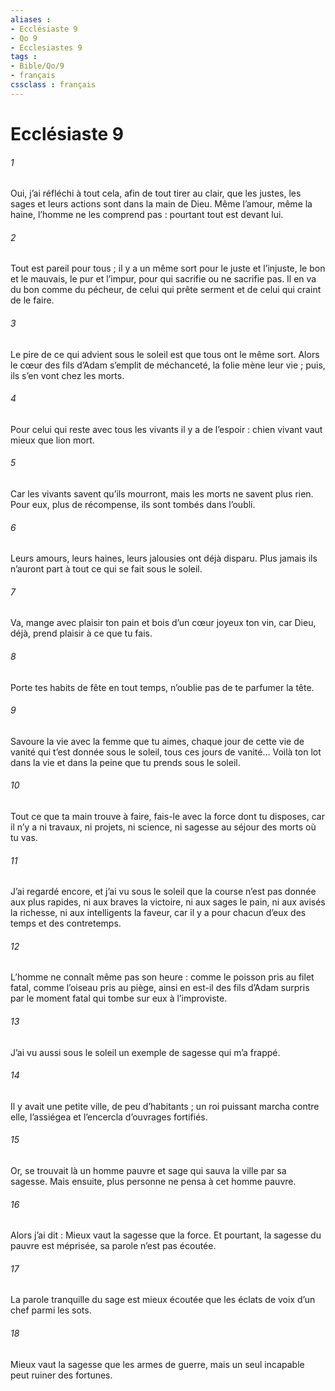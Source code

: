 ```yaml
---
aliases : 
- Ecclésiaste 9
- Qo 9
- Ecclesiastes 9
tags : 
- Bible/Qo/9
- français
cssclass : français
---
```


# Ecclésiaste 9

###### 1
Oui, j’ai réfléchi à tout cela,
afin de tout tirer au clair,
que les justes, les sages et leurs actions
sont dans la main de Dieu.
Même l’amour, même la haine,
l’homme ne les comprend pas :
pourtant tout est devant lui.
###### 2
Tout est pareil pour tous ;
il y a un même sort
pour le juste et l’injuste,
le bon et le mauvais,
le pur et l’impur,
pour qui sacrifie ou ne sacrifie pas.
Il en va du bon comme du pécheur,
de celui qui prête serment
et de celui qui craint de le faire.
###### 3
Le pire de ce qui advient sous le soleil
est que tous ont le même sort.
Alors le cœur des fils d’Adam
s’emplit de méchanceté,
la folie mène leur vie ;
puis, ils s’en vont chez les morts.
###### 4
Pour celui qui reste avec tous les vivants
il y a de l’espoir :
chien vivant vaut mieux que lion mort.
###### 5
Car les vivants savent qu’ils mourront,
mais les morts ne savent plus rien.
Pour eux, plus de récompense,
ils sont tombés dans l’oubli.
###### 6
Leurs amours, leurs haines, leurs jalousies
ont déjà disparu.
Plus jamais ils n’auront part
à tout ce qui se fait sous le soleil.
###### 7
Va, mange avec plaisir ton pain
et bois d’un cœur joyeux ton vin,
car Dieu, déjà, prend plaisir à ce que tu fais.
###### 8
Porte tes habits de fête en tout temps,
n’oublie pas de te parfumer la tête.
###### 9
Savoure la vie avec la femme que tu aimes,
chaque jour de cette vie de vanité
qui t’est donnée sous le soleil,
tous ces jours de vanité…
Voilà ton lot dans la vie
et dans la peine que tu prends sous le soleil.
###### 10
Tout ce que ta main trouve à faire,
fais-le avec la force dont tu disposes,
car il n’y a ni travaux, ni projets,
ni science, ni sagesse
au séjour des morts où tu vas.
###### 11
J’ai regardé encore,
et j’ai vu sous le soleil
que la course n’est pas donnée aux plus rapides,
ni aux braves la victoire,
ni aux sages le pain,
ni aux avisés la richesse,
ni aux intelligents la faveur,
car il y a pour chacun d’eux
des temps et des contretemps.
###### 12
L’homme ne connaît même pas son heure :
comme le poisson pris au filet fatal,
comme l’oiseau pris au piège,
ainsi en est-il des fils d’Adam
surpris par le moment fatal
qui tombe sur eux à l’improviste.
###### 13
J’ai vu aussi sous le soleil
un exemple de sagesse qui m’a frappé.
###### 14
Il y avait une petite ville, de peu d’habitants ;
un roi puissant marcha contre elle,
l’assiégea et l’encercla d’ouvrages fortifiés.
###### 15
Or, se trouvait là un homme pauvre et sage
qui sauva la ville par sa sagesse.
Mais ensuite, plus personne ne pensa à cet homme pauvre.
###### 16
Alors j’ai dit :
Mieux vaut la sagesse que la force.
Et pourtant, la sagesse du pauvre est méprisée,
sa parole n’est pas écoutée.
###### 17
La parole tranquille du sage est mieux écoutée
que les éclats de voix d’un chef parmi les sots.
###### 18
Mieux vaut la sagesse que les armes de guerre,
mais un seul incapable peut ruiner des fortunes.
